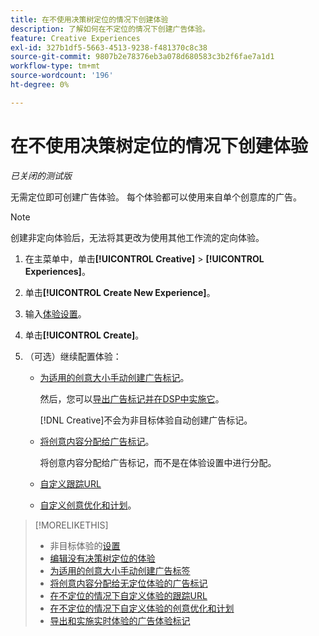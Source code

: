 ```yaml
---
title: 在不使用决策树定位的情况下创建体验
description: 了解如何在不定位的情况下创建广告体验。
feature: Creative Experiences
exl-id: 327b1df5-5663-4513-9238-f481370c8c38
source-git-commit: 9807b2e78376eb3a078d680583c3b2f6fae7a1d1
workflow-type: tm+mt
source-wordcount: '196'
ht-degree: 0%

---
```


# 在不使用决策树定位的情况下创建体验

*已关闭的测试版*

无需定位即可创建广告体验。 每个体验都可以使用来自单个创意库的广告。

>[!NOTE]
>
> 创建非定向体验后，无法将其更改为使用其他工作流的定向体验。

1. 在主菜单中，单击&#x200B;**[!UICONTROL Creative]** > **[!UICONTROL Experiences]**。

1. 单击&#x200B;**[!UICONTROL Create New Experience]**。

1. 输入[体验设置](experience-settings-no-targeting.md)。

1. 单击&#x200B;**[!UICONTROL Create]**。

1. （可选）继续配置体验：

   * [为适用的创意大小手动创建广告标记](experience-tag-create-manually.md)。

     然后，您可以[导出广告标记并在DSP中实施它](/help/creative/experiences/experience-tag-export.md)。

     [!DNL Creative]不会为非目标体验自动创建广告标记。

   * [将创意内容分配给广告标记](experience-tag-assign-creatives.md)。

     将创意内容分配给广告标记，而不是在体验设置中进行分配。

   * [自定义跟踪URL](experience-tracking-urls-no-targeting.md)

   * [自定义创意优化和计划](experience-optimization-scheduling-no-targeting.md)。

>[!MORELIKETHIS]
>
>* 非目标体验的[设置](experience-settings-no-targeting.md)
>* [编辑没有决策树定位的体验](experience-edit-no-targeting.md)
>* [为适用的创意大小手动创建广告标签](/help/creative/experiences/experience-tag-create-manually.md)
>* [将创意内容分配给无定位体验的广告标记](experience-tag-assign-creatives.md)
>* [在不定位的情况下自定义体验的跟踪URL](/help/creative/experiences/experience-tracking-urls-no-targeting.md)
>* [在不定位的情况下自定义体验的创意优化和计划](/help/creative/experiences/experience-optimization-scheduling-no-targeting.md)
>* [导出和实施实时体验的广告体验标记](/help/creative/experiences/experience-tag-export.md)
